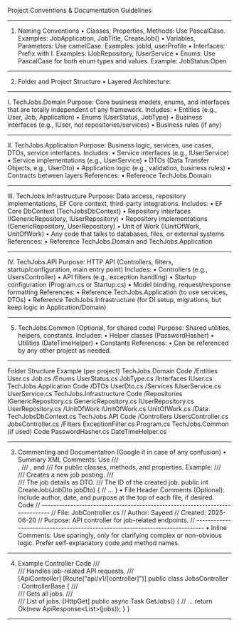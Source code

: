 Project Conventions & Documentation Guidelines
________________________________________
1. Naming Conventions
•	Classes, Properties, Methods: Use PascalCase.
Examples: JobApplication, JobTitle, CreateJob()
•	Variables, Parameters: Use camelCase.
Examples: jobId, userProfile
•	Interfaces: Prefix with I.
Examples: IJobRepository, IUserService
•	Enums: Use PascalCase for both enum types and values.
Example: JobStatus.Open
________________________________________
2. Folder and Project Structure
•	Layered Architecture:
________________________________________
I. TechJobs.Domain
Purpose: Core business models, enums, and interfaces that are totally independent of any framework.
Includes:
•	Entities (e.g., User, Job, Application)
•	Enums (UserStatus, JobType)
•	Business interfaces (e.g., IUser, not repositories/services)
•	Business rules (if any)
________________________________________
II. TechJobs.Application
Purpose: Business logic, services, use cases, DTOs, service interfaces.
Includes:
•	Service interfaces (e.g., IUserService)
•	Service implementations (e.g., UserService)
•	DTOs (Data Transfer Objects, e.g., UserDto)
•	Application logic (e.g., validation, business rules)
•	Contracts between layers
References:
•	Reference TechJobs.Domain
________________________________________
III. TechJobs.Infrastructure
Purpose: Data access, repository implementations, EF Core context, third-party integrations.
Includes:
•	EF Core DbContext (TechJobsDbContext)
•	Repository interfaces (IGenericRepository<T>, IUserRepository)
•	Repository implementations (GenericRepository<T>, UserRepository)
•	Unit of Work (IUnitOfWork, UnitOfWork)
•	Any code that talks to databases, files, or external systems
References:
•	Reference TechJobs.Domain and TechJobs.Application
________________________________________
IV. TechJobs.API
Purpose: HTTP API (Controllers, filters, startup/configuration, main entry point)
Includes:
•	Controllers (e.g., UsersController)
•	API filters (e.g., exception handling)
•	Startup configuration (Program.cs or Startup.cs)
•	Model binding, request/response formatting
References:
•	Reference TechJobs.Application (to use services, DTOs)
•	Reference TechJobs.Infrastructure (for DI setup, migrations, but keep logic in Application/Domain)
________________________________________
5. TechJobs.Common (Optional, for shared code)
Purpose: Shared utilities, helpers, constants.
Includes:
•	Helper classes (PasswordHasher)
•	Utilities (DateTimeHelper)
•	Constants
References:
•	Can be referenced by any other project as needed.
________________________________________
Folder Structure Example (per project)
TechJobs.Domain
Code
/Entities
    User.cs
    Job.cs
/Enums
    UserStatus.cs
    JobType.cs
/Interfaces
    IUser.cs
TechJobs.Application
Code
/DTOs
    UserDto.cs
/Services
    IUserService.cs
    UserService.cs
TechJobs.Infrastructure
Code
/Repositories
    IGenericRepository.cs
    GenericRepository.cs
    IUserRepository.cs
    UserRepository.cs
/UnitOfWork
    IUnitOfWork.cs
    UnitOfWork.cs
/Data
    TechJobsDbContext.cs
TechJobs.API
Code
/Controllers
    UsersController.cs
    JobsController.cs
/Filters
    ExceptionFilter.cs
Program.cs
TechJobs.Common (if used)
Code
PasswordHasher.cs
DateTimeHelper.cs
________________________________________
3. Commenting and Documentation (Google it in case of any confusion)
•	Summary XML Comments:
Use /// <summary>, /// <param>, and /// <returns> for public classes, methods, and properties.
Example:
/// <summary>
/// Creates a new job posting.
/// </summary>
/// <param name="jobDto">The job details as DTO.</param>
/// <returns>The ID of the created job.</returns>
public int CreateJob(JobDto jobDto)
{
    // ...
}
•	File Header Comments (Optional): Include author, date, and purpose at the top of each file, if desired.
Code
// -----------------------------------------------------------------------------
// File: JobController.cs
// Author: Sayeed
// Created: 2025-06-20
// Purpose: API controller for job-related endpoints.
// -----------------------------------------------------------------------------
•	Inline Comments:
Use sparingly, only for clarifying complex or non-obvious logic. Prefer self-explanatory code and method names.
________________________________________
4. Example Controller
Code
/// <summary>
/// Handles job-related API requests.
/// </summary>
[ApiController]
[Route("api/v1/[controller]")]
public class JobsController : ControllerBase
{
    /// <summary>
    /// Gets all jobs.
    /// </summary>
    /// <returns>List of jobs.</returns>
    [HttpGet]
    public async Task<IActionResult> GetJobs()
    {
        // ...
        return Ok(new ApiResponse<List<JobDto>>(jobs));
    }
}
________________________________________

